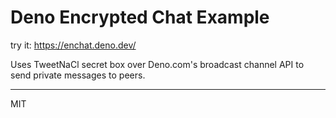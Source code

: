 # Deno Encrypted Chat Example

try it: https://enchat.deno.dev/

Uses TweetNaCl secret box over Deno.com's broadcast channel API to send private messages to peers.

---
MIT
